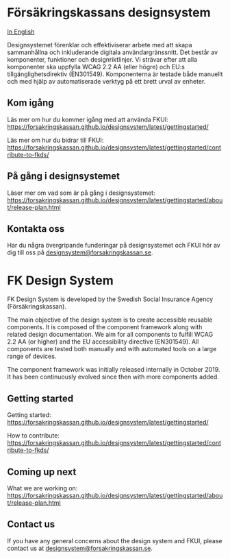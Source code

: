 # Försäkringskassans designsystem

[In English](#fk-design-system)

Designsystemet förenklar och effektiviserar arbete med att skapa sammanhållna och inkluderande digitala användargränssnitt.
Det består av komponenter, funktioner och designriktlinjer.
Vi strävar efter att alla komponenter ska uppfylla WCAG 2.2 AA (eller högre)
och EU:s tillgänglighetsdirektiv (EN301549).
Komponenterna är testade både manuellt och med hjälp av automatiserade verktyg på ett brett urval av enheter.

## Kom igång

Läs mer om hur du kommer igång med att använda FKUI: https://forsakringskassan.github.io/designsystem/latest/gettingstarted/

Läs mer om hur du bidrar till FKUI: https://forsakringskassan.github.io/designsystem/latest/gettingstarted/contribute-to-fkds/

## På gång i designsystemet

Läser mer om vad som är på gång i designsystemet: https://forsakringskassan.github.io/designsystem/latest/gettingstarted/about/release-plan.html

## Kontakta oss

Har du några övergripande funderingar på designsystemet och FKUI hör av dig till oss på
<designsystem@forsakringskassan.se>.

# FK Design System

FK Design System is developed by the Swedish Social Insurance Agency (Försäkringskassan).

The main objective of the design system is to create accessible reusable components.
It is composed of the component framework along with related design documentation.
We aim for all components to fulfill WCAG 2.2 AA (or higher) and the EU accessibility directive (EN301549).
All components are tested both manually and with automated tools on a large range of devices.

The component framework was initially released internally in October 2019. It has been continuously evolved since then with more components added.

## Getting started

Getting started: https://forsakringskassan.github.io/designsystem/latest/gettingstarted/

How to contribute: https://forsakringskassan.github.io/designsystem/latest/gettingstarted/contribute-to-fkds/

## Coming up next

What we are working on: https://forsakringskassan.github.io/designsystem/latest/gettingstarted/about/release-plan.html

## Contact us

If you have any general concerns about the design system and FKUI, please contact us at
<designsystem@forsakringskassan.se>.
